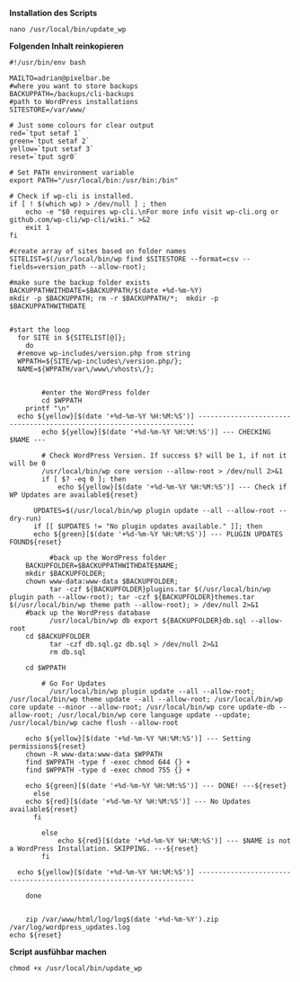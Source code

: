 **Installation des Scripts**

    nano /usr/local/bin/update_wp
    
**Folgenden Inhalt reinkopieren**

    #!/usr/bin/env bash

    MAILTO=adrian@pixelbar.be
    #where you want to store backups
    BACKUPPATH=/backups/cli-backups
    #path to WordPress installations
    SITESTORE=/var/www/

    # Just some colours for clear output
    red=`tput setaf 1`
    green=`tput setaf 2`
    yellow=`tput setaf 3`
    reset=`tput sgr0`

    # Set PATH environment variable
    export PATH="/usr/local/bin:/usr/bin:/bin"

    # Check if wp-cli is installed.
    if [ ! $(which wp) > /dev/null ] ; then
        echo -e "$0 requires wp-cli.\nFor more info visit wp-cli.org or github.com/wp-cli/wp-cli/wiki." >&2
        exit 1
    fi

    #create array of sites based on folder names
    SITELIST=$(/usr/local/bin/wp find $SITESTORE --format=csv --fields=version_path --allow-root);

    #make sure the backup folder exists
    BACKUPPATHWITHDATE=$BACKUPPATH/$(date +%d-%m-%Y)
    mkdir -p $BACKUPPATH; rm -r $BACKUPPATH/*;  mkdir -p $BACKUPPATHWITHDATE


    #start the loop
      for SITE in ${SITELIST[@]};
        do
      #remove wp-includes/version.php from string
      WPPATH=${SITE/wp-includes\/version.php/};
      NAME=${WPPATH/var\/www\/vhosts\/};


            #enter the WordPress folder
            cd $WPPATH
        printf "\n"
      echo ${yellow}[$(date '+%d-%m-%Y %H:%M:%S')] ---------------------------------------------------------------------
            echo ${yellow}[$(date '+%d-%m-%Y %H:%M:%S')] --- CHECKING $NAME ---

            # Check WordPress Version. If success $? will be 1, if not it will be 0
            /usr/local/bin/wp core version --allow-root > /dev/null 2>&1
            if [ $? -eq 0 ]; then
                echo ${yellow}[$(date '+%d-%m-%Y %H:%M:%S')] --- Check if WP Updates are available${reset}

          UPDATES=$(/usr/local/bin/wp plugin update --all --allow-root --dry-run)
          if [[ $UPDATES != "No plugin updates available." ]]; then
          echo ${green}[$(date '+%d-%m-%Y %H:%M:%S')] --- PLUGIN UPDATES FOUND${reset}

              #back up the WordPress folder
        BACKUPFOLDER=$BACKUPPATHWITHDATE$NAME;
        mkdir $BACKUPFOLDER;
        chown www-data:www-data $BACKUPFOLDER;
              tar -czf ${BACKUPFOLDER}plugins.tar $(/usr/local/bin/wp plugin path --allow-root); tar -czf ${BACKUPFOLDER}themes.tar $(/usr/local/bin/wp theme path --allow-root); > /dev/null 2>&1
        #back up the WordPress database
              /usr/local/bin/wp db export ${BACKUPFOLDER}db.sql --allow-root
        cd $BACKUPFOLDER
              tar -czf db.sql.gz db.sql > /dev/null 2>&1
              rm db.sql

        cd $WPPATH

            # Go For Updates
              /usr/local/bin/wp plugin update --all --allow-root; /usr/local/bin/wp theme update --all --allow-root; /usr/local/bin/wp core update --minor --allow-root; /usr/local/bin/wp core update-db --allow-root; /usr/local/bin/wp core language update --update; /usr/local/bin/wp cache flush --allow-root

        echo ${yellow}[$(date '+%d-%m-%Y %H:%M:%S')] --- Setting permissions${reset}
        chown -R www-data:www-data $WPPATH
        find $WPPATH -type f -exec chmod 644 {} +
        find $WPPATH -type d -exec chmod 755 {} +

        echo ${green}[$(date '+%d-%m-%Y %H:%M:%S')] --- DONE! ---${reset}
          else
        echo ${red}[$(date '+%d-%m-%Y %H:%M:%S')] --- No Updates available${reset}
          fi

            else
                echo ${red}[$(date '+%d-%m-%Y %H:%M:%S')] --- $NAME is not a WordPress Installation. SKIPPING. ---${reset}
            fi

      echo ${yellow}[$(date '+%d-%m-%Y %H:%M:%S')] ---------------------------------------------------------------------

        done


        zip /var/www/html/log/log$(date '+%d-%m-%Y').zip /var/log/wordpress_updates.log
    echo ${reset}


        
**Script ausfühbar machen**

    chmod +x /usr/local/bin/update_wp